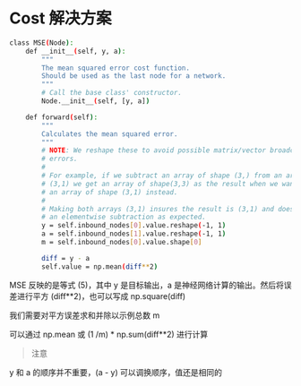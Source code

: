 # Cost 解决方案

```bash
class MSE(Node):
    def __init__(self, y, a):
        """
        The mean squared error cost function.
        Should be used as the last node for a network.
        """
        # Call the base class' constructor.
        Node.__init__(self, [y, a])

    def forward(self):
        """
        Calculates the mean squared error.
        """
        # NOTE: We reshape these to avoid possible matrix/vector broadcast
        # errors.
        #
        # For example, if we subtract an array of shape (3,) from an array of shape
        # (3,1) we get an array of shape(3,3) as the result when we want
        # an array of shape (3,1) instead.
        #
        # Making both arrays (3,1) insures the result is (3,1) and does
        # an elementwise subtraction as expected.
        y = self.inbound_nodes[0].value.reshape(-1, 1)
        a = self.inbound_nodes[1].value.reshape(-1, 1)
        m = self.inbound_nodes[0].value.shape[0]

        diff = y - a
        self.value = np.mean(diff**2)
```

MSE 反映的是等式 (5)，其中 y 是目标输出，a 是神经网络计算的输出。然后将误差进行平方 (diff**2)，也可以写成 np.square(diff)

我们需要对平方误差求和并除以示例总数 m

可以通过 np.mean 或 (1 /m) * np.sum(diff**2) 进行计算

>注意

y 和 a 的顺序并不重要，(a - y) 可以调换顺序，值还是相同的
